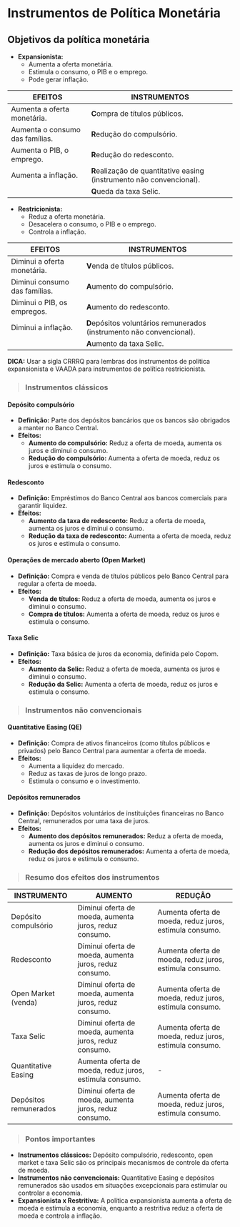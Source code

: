 # Instrumentos de Política Monetária

## Objetivos da política monetária
- **Expansionista:**
  - Aumenta a oferta monetária.
  - Estimula o consumo, o PIB e o emprego.
  - Pode gerar inflação.

| EFEITOS                         | INSTRUMENTOS                                                          |
|---------------------------------|-----------------------------------------------------------------------|
| Aumenta a oferta monetária.     | **C**ompra de títulos públicos.                                       |
| Aumenta o consumo das famílias. | **R**edução do compulsório.                                           |
| Aumenta o PIB, o emprego.       | **R**edução do redesconto.                                            |
| Aumenta a inflação.             | **R**ealização de quantitative easing (instrumento não convencional). |
|                                 | **Q**ueda da taxa Selic.                                              |

- **Restricionista:**
  - Reduz a oferta monetária.
  - Desacelera o consumo, o PIB e o emprego.
  - Controla a inflação.

| EFEITOS                       | INSTRUMENTOS                                                          |
|-------------------------------|-----------------------------------------------------------------------|
| Diminui a oferta monetária.   | **V**enda de títulos públicos.                                        |
| Diminui consumo das famílias. | **A**umento do compulsório.                                           |
| Diminui o PIB, os empregos.   | **A**umento do redesconto.                                            |
| Diminui a inflação.           | **D**epósitos voluntários remunerados (instrumento não convencional). | 
|                               | **A**umento da taxa Selic.                                            |

**DICA:** Usar a sigla CRRRQ para lembras dos instrumentos de política expansionista e VAADA para instrumentos de política restricionista.

> ### Instrumentos clássicos

#### Depósito compulsório
- **Definição:** Parte dos depósitos bancários que os bancos são obrigados a manter no Banco Central.
- **Efeitos:**
  - **Aumento do compulsório:** Reduz a oferta de moeda, aumenta os juros e diminui o consumo.
  - **Redução do compulsório:** Aumenta a oferta de moeda, reduz os juros e estimula o consumo.

#### Redesconto
- **Definição:** Empréstimos do Banco Central aos bancos comerciais para garantir liquidez.
- **Efeitos:**
  - **Aumento da taxa de redesconto:** Reduz a oferta de moeda, aumenta os juros e diminui o consumo.
  - **Redução da taxa de redesconto:** Aumenta a oferta de moeda, reduz os juros e estimula o consumo.

#### Operações de mercado aberto (Open Market)
- **Definição:** Compra e venda de títulos públicos pelo Banco Central para regular a oferta de moeda.
- **Efeitos:**
  - **Venda de títulos:** Reduz a oferta de moeda, aumenta os juros e diminui o consumo.
  - **Compra de títulos:** Aumenta a oferta de moeda, reduz os juros e estimula o consumo.

#### Taxa Selic
- **Definição:** Taxa básica de juros da economia, definida pelo Copom.
- **Efeitos:**
  - **Aumento da Selic:** Reduz a oferta de moeda, aumenta os juros e diminui o consumo.
  - **Redução da Selic:** Aumenta a oferta de moeda, reduz os juros e estimula o consumo.

> ### Instrumentos não convencionais

#### Quantitative Easing (QE)
- **Definição:** Compra de ativos financeiros (como títulos públicos e privados) pelo Banco Central para aumentar a oferta de moeda.
- **Efeitos:**
  - Aumenta a liquidez do mercado.
  - Reduz as taxas de juros de longo prazo.
  - Estimula o consumo e o investimento.

#### Depósitos remunerados
- **Definição:** Depósitos voluntários de instituições financeiras no Banco Central, remunerados por uma taxa de juros.
- **Efeitos:**
  - **Aumento dos depósitos remunerados:** Reduz a oferta de moeda, aumenta os juros e diminui o consumo.
  - **Redução dos depósitos remunerados:** Aumenta a oferta de moeda, reduz os juros e estimula o consumo.

> ### Resumo dos efeitos dos instrumentos

| INSTRUMENTO           | AUMENTO                                                 | REDUÇÃO                                                 |
|-----------------------|---------------------------------------------------------|---------------------------------------------------------|
| Depósito compulsório  | Diminui oferta de moeda, aumenta juros, reduz consumo.  | Aumenta oferta de moeda, reduz juros, estimula consumo. |
| Redesconto            | Diminui oferta de moeda, aumenta juros, reduz consumo.  | Aumenta oferta de moeda, reduz juros, estimula consumo. |
| Open Market (venda)   | Diminui oferta de moeda, aumenta juros, reduz consumo.  | Aumenta oferta de moeda, reduz juros, estimula consumo. |
| Taxa Selic            | Diminui oferta de moeda, aumenta juros, reduz consumo.  | Aumenta oferta de moeda, reduz juros, estimula consumo. |
| Quantitative Easing   | Aumenta oferta de moeda, reduz juros, estimula consumo. | -                                                       |
| Depósitos remunerados | Diminui oferta de moeda, aumenta juros, reduz consumo.  | Aumenta oferta de moeda, reduz juros, estimula consumo. |

> ### Pontos importantes
- **Instrumentos clássicos:** Depósito compulsório, redesconto, open market e taxa Selic são os principais mecanismos de controle da oferta de moeda.
- **Instrumentos não convencionais:** Quantitative Easing e depósitos remunerados são usados em situações excepcionais para estimular ou controlar a economia.
- **Expansionista x Restritiva:** A política expansionista aumenta a oferta de moeda e estimula a economia, enquanto a restritiva reduz a oferta de moeda e controla a inflação.